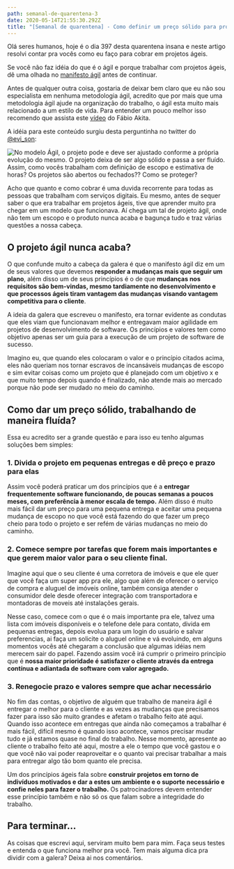 ```yaml
---
path: semanal-de-quarentena-3
date: 2020-05-14T21:55:30.292Z
title: "[Semanal de quarentena] - Como definir um preço sólido para projetos ágeis?"
---
```

Olá seres humanos, hoje é o dia 397 desta quarentena insana e neste artigo resolvi contar pra vocês como eu faço para cobrar em projetos ágeis.

Se você não faz idéia do que é o ágil e porque trabalhar com projetos ágeis, dê uma olhada no [manifesto ágil](https://agilemanifesto.org/iso/ptbr/manifesto.html) antes de continuar.

Antes de qualquer outra coisa, gostaria de deixar bem claro que eu não sou especialista em nenhuma metodologia ágil, acredito que por mais que uma metodologia ágil ajude na organização do trabalho, o ágil esta muito mais relacionado a um estilo de vida. Para entender um pouco melhor isso recomendo que assista este [vídeo](https://www.youtube.com/watch?v=xjjX3R2WuoM) do Fábio Akita.

A idéia para este conteúdo surgiu desta perguntinha no twitter do [@evi_son](https://twitter.com/evi_son):

![No modelo Ágil, o projeto pode e deve ser ajustado conforme a própria evolução do mesmo. O projeto deixa de ser algo sólido e passa a ser fluído. Assim, como vocês trabalham com definição de escopo e estimativa de horas? Os projetos são abertos ou fechados?? Como se proteger?](assets/fireshot-capture-017-eversondacalmeida-no-twitter_-_no-modelo-ágil-o-projeto-pode-e-deve-_-twitter.com.png "Duvida no twitter")

Acho que quanto e como cobrar é uma duvida recorrente para todas as pessoas que trabalham com serviços digitais. Eu mesmo, antes de sequer saber o que era trabalhar em projetos ágeis, tive que aprender muito pra chegar em um modelo que funcionava. Aí chega um tal de projeto ágil, onde não tem um escopo e o produto nunca acaba e bagunça tudo e traz várias questões a nossa cabeça.

## O projeto ágil nunca acaba?

O que confunde muito a cabeça da galera é que o manifesto ágil diz em um de seus valores que devemos **responder a mudanças mais que seguir um plano**, além disso um de seus princípios é o de que **mudanças nos requisitos são bem-vindas, mesmo tardiamente no desenvolvimento e que processos ágeis tiram vantagem das mudanças visando vantagem competitiva para o cliente**. 

A ideia da galera que escreveu o manifesto, era tornar evidente as condutas que eles viam que funcionavam melhor e entregavam maior agilidade em projetos de desenvolvimento de software. Os princípios e valores tem como objetivo apenas ser um guia para a execução de um projeto de software de sucesso.

Imagino eu, que quando eles colocaram o valor e o princípio citados acima, eles não queriam nos tornar escravos de incansáveis mudanças de escopo e sim evitar coisas como um projeto que é planejado com um objetivo x e que muito tempo depois quando é finalizado, não atende mais ao mercado porque não pode ser mudado no meio do caminho. 

## Como dar um preço sólido, trabalhando de maneira fluída?

Essa eu acredito ser a grande questão e para isso eu tenho algumas soluções bem simples:

### 1. Divida o projeto em pequenas entregas e dê preço e prazo para elas

Assim você poderá praticar um dos princípios que é a **entregar frequentemente software funcionando, de poucas semanas a poucos meses, com preferência à menor escala de tempo.** Além disso é muito mais fácil dar um preço para uma pequena entrega e aceitar uma pequena mudança de escopo no que você está fazendo do que fazer um preço cheio para todo o projeto e ser refém de várias mudanças no meio do caminho.

### 2. Comece sempre por tarefas que forem mais importantes e que gerem maior valor para o seu cliente final.

Imagine aqui que o seu cliente é uma corretora de imóveis e que ele quer que você faça um super app pra ele, algo que além de oferecer o serviço de compra e aluguel de imóveis online, também consiga atender o consumidor dele desde oferecer integração com transportadora e montadoras de moveis até instalações gerais.

Nesse caso, comece com o que é o mais importante pra ele, talvez uma lista com imóveis disponíveis e o telefone dele para contato, divida em pequenas entregas, depois evolua para um login do usuário e salvar preferencias, ai faça um solicite o aluguel online e vá evoluindo, em alguns momentos vocês até chegaram a conclusão que algumas idéias nem merecem sair do papel. Fazendo assim você irá cumprir o primeiro princípio que é **nossa maior prioridade é satisfazer o cliente através da entrega contínua e adiantada de software com valor agregado.**

### 3. Renegocie prazo e valores sempre que achar necessário

No fim das contas, o objetivo de alguém que trabalho de maneira ágil é entregar o melhor para o cliente e as vezes as mudanças que precisamos fazer para isso são muito grandes e afetam o trabalho feito até aqui. Quando isso acontece em entregas que ainda não começamos a trabalhar é mais fácil, difícil mesmo é quando isso acontece, vamos precisar mudar tudo e já estamos quase no final do trabalho. Nesse momento, apresente ao cliente o trabalho feito até aqui, mostre a ele o tempo que você gastou e o que você não vai poder reaproveitar e o quanto vai precisar trabalhar a mais para entregar algo tão bom quanto ele precisa.

Um dos princípios ágeis fala sobre **construir projetos em torno de indivíduos motivados e dar a estes um ambiente e o suporte necessário e confie neles para fazer o trabalho.** Os patrocinadores devem entender esse princípio também e não só os que falam sobre a integridade do trabalho.

## Para terminar...

As coisas que escrevi aqui, serviram muito bem para mim. Faça seus testes e entenda o que funciona melhor pra você. Tem mais alguma dica pra dividir com a galera? Deixa ai nos comentários.